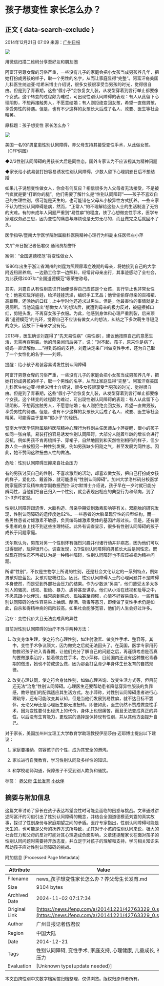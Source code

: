 # 孩子想变性 家长怎么办？

## 正文 { data-search-exclude }


2014年12月21日 07:09 来源：[广州日报](http://gzdaily.dayoo.com/html/2014-12/21/content_2826293.htm)

![](http://h2.ifengimg.com/0f56ee67a4c375c2/2013/1106/indeccode.png)

用微信扫描二维码分享至好友和朋友圈

阿富汗男尊女卑的习俗严重，一些没有儿子的家庭会把小女孩当成男孩养几年，把她打扮成男孩的样子，取一个男性的名字，从而让家庭显得“完整”。阿富汗裔美国儿科医生纳迪亚·哈希米博士介绍说，很多女孩很享受当男孩的时光，觉得很自由。但是到了青春期，这些“假小子”会恢复女儿装，从发型穿着到言行举止都要像个女孩。这个转变的过程颇为难过，可出现性别认同障碍的表现：有人从此留下心理阴影，不想再接触男人，不愿意结婚；有人则拒绝变回女孩，希望一直做男孩，享受男性的待遇。但是，也有不少这样的女孩长大后成了名人、政要、医生等社会精英。

原标题：孩子想变性 家长怎么办？

![](http://y1.ifengimg.com/cmpp/2014/12/21/07/d8084e12-634f-466d-8da4-11af77952c58.jpg)

美国一名9岁男童患性别认同障碍，养父母支持其接受变性手术，从此做女孩。 （CFP供图）

◆2/3性别认同障碍的男孩长大后是同性恋，国外专家认为不应该视其为精神问题

◆家长给小孩易装打扮容易诱发性别认同障碍，少数人留下心理阴影日后不想结婚

如果儿子说想变性做女人，你会有何反应？相信很多为人父母者无法接受，不是被气疯就是要“打断你的腿”。他们需要了解什么是“性别认同障碍”——孩子不喜欢自己的生理性别，很可能是天生的，也可能错在父母从小按异性方式抚养。一些专家不认为性别认同障碍是病，然而，“正常人”的不理解给这些人士的生活制造了无穷的灾难。有的未成年人问题严重到“易性癖”的程度，铁了心想做变性手术，医学专家建议务必三思，因为变性的痛苦与麻烦也是无穷无尽的，而且做完之后就回不了头。

医学指导/暨南大学医学院附属脑科医院精神心理行为科副主任医师左小萍

文/广州日报记者伍君仪 通讯员胡誉怀

案例：“全国道德模范”将变性做女人

1986年出生于浙江省湖州的刘霆为照顾尿毒症晚期的母亲，将她接到自己的大学附近租房养病，一边勤工俭学一边照料，经常背母亲出行，其事迹感动了全社会，为此获得2007年“全国道德模范”等荣誉称号。

其实，刘霆自从有性别意识开始便觉得自己应该是个女孩，言行举止也非常女性化：他喜欢玩洋娃娃，给洋娃娃洗澡，编织手工艺品；他曾偷偷穿母亲的百褶裙、高跟鞋，还涂她的口红；上中学时他还追求过男生。但是，他最害怕的事情就是上男厕所。当他流露出“想做女人”的想法后，就遭到母亲的极力反对，被逼擦掉口红，剪短头发，不再穿女孩子衣服。为此，他感到身体和心理严重割裂，后来顶着“道德模范”的光环，觉得自己不应该有做女人的想法，纠结之下多次萌生寻短见的念头，因放不下母亲才没有死。

2013年，医生确诊刘霆得了“先天易性病”（易性癖），建议他按照自己的意愿生活，无需再穿男装。他的母亲闻讯后哭了，说：“对不起，孩子，原来你是病了，妈妈一直误解你……”得到妈妈的支持，刘霆决定来广州做变性手术，还为自己取了一个女性化的名字——刘婷。

提醒：给小孩子易装容易诱发性别认同障碍

阿富汗男尊女卑的习俗严重，一些没有儿子的家庭会把小女孩当成男孩养几年，把她打扮成男孩的样子，取一个男性的名字，从而让家庭显得“完整”。阿富汗裔美国儿科医生纳迪亚·哈希米博士介绍说，很多女孩很享受当男孩的时光，觉得很自由。但是到了青春期，这些“假小子”会恢复女儿装，从发型穿着到言行举止都要像个女孩。这个转变的过程颇为难过，可出现性别认同障碍的表现：有人从此留下心理阴影，不想再接触男人，不愿意结婚；有人则拒绝变回女孩，希望一直做男孩，享受男性的待遇。但是，也有不少这样的女孩长大后成了名人、政要、医生等社会精英，可能得益于童年“假小子”的经历。

暨南大学医学院附属脑科医院精神心理行为科副主任医师左小萍提醒，很小的孩子如同一张白纸，易装打扮容易诱发性别认同障碍，大部分人随着年龄的增长会进行反抗，例如男孩不肯再梳辫子、穿裙子，自然地回到和天然性别相符的样子，但少数人会一直按照另一种性别发展，例如男孩缺少阳刚之气，甚至发展为同性恋。因此，她不赞同这种扭曲人性的做法。

危险：性别认同障碍压抑来自社会压力

有的男孩讨厌自己的性别，不喜欢激烈的活动，却喜欢做女孩，把自己打扮成女孩的样子，爱化妆、戴首饰，就可能患有“性别认同障碍”。加州大学洛杉矶分校医学院家庭医学及精神病学副教授西拉·沃尔默博士介绍说，孩子早在一岁时就已能分辨两性，当他们把自己归入一个性别，就会表现出相应的典型行为和倾向，到了2~3岁时定型。

性别认同障碍跟遗传、大脑构造、母亲孕期受到激素影响等有关。双胞胎的研究发现，性别认同障碍的遗传度达62%。一些患者的大脑呈现异性的典型结构，而一些男性患者对雄激素不敏感，负责编码雄激素受体的基因片段过长。但是，还有很多患者的身上找不到这些生理特征。此外有调查显示，很多有性别认同障碍的孩子成长于问题家庭。

沃尔默认为，男孩对另一个性别怀有强烈兴趣并付诸行动并非病态，因为他们可以过得很好，玩得很开心。调查发现，2/3性别认同障碍的男孩长大后是同性恋。既然现在同性恋不再被认为是一种精神障碍，性别认同障碍也不应该被视为精神问题。

所谓“性别”，不仅是生物学上所说的性别，还是社会文化认定的一系列特点，例如男孩对应蓝色，女孩对应粉红色。因此，性别认同障碍人士的心理问题并不是障碍本身使然，而是受到外部社会压力的结果。作为少数派“另类”，他们遭受太多太多别人的骚扰、歧视、拒绝、暴力、虐待甚至谋杀。他们从小活在歧视和耻辱之中，不愿意跟小伙伴玩，经常感到焦虑、孤独甚至抑郁，心情不好容易自杀。一些有性别认同障碍的女性容易染上抽烟、酗酒、吸毒等恶习，即使做了变性手术仍是如此，自杀和得精神病的风险较高。如果社会能够宽容，他们的人生会好过许多。

治疗：变性代价大且无法变成真的异性

目前对性别认同障碍的治疗不外乎两种方法：

1. 改变身体生理，使之符合心理性别，如注射激素、做变性手术、整容等。其中，变性手术争议颇大，因为做完之后就无法回头了。在英国，医学专家用药物推迟孩子进入青春期，让他们充分了解自己的问题之后，再谨慎考虑是否真的要做激素治疗，接着做变性手术。左小萍称，目前国内还没有这种推迟青春期的做法，她也不赞成这么做，因为那会打乱青少年身体生长发育的自然规律。

2. 改变心理认同，使之符合身体性别，如做心理咨询、改变生活方式等，但目前还无法“治愈”性别认同障碍。心理医生还要帮助患者降低穿异性服装的负罪感，教导他们的配偶适应其生活方式。左小萍称，对性别认同障碍患者进行心理疏导，还有可能改变其认知，但是当他们发展到易性癖，就不达目标不罢休，无论父母还是心理医生都无法扭转。即便如此，医生仍然不赞成做变性手术，因为变性要付出经济上的代价，身体上也很痛苦，而且无法变成真正的异性，以后没有生育能力，更现实的选择是保持现有性别，并从其他方面提升自己。

对于家长，美国加州州立理工大学教育学助理教授伊丽莎白·迈耶博士提出以下建议：

1. 家庭要接纳、包容孩子的个性，成为其安全的港湾。

2. 家长进行自我教育，学习性别认同及多样性的知识。

3. 和学校老师沟通，保障孩子不受到别人欺负和骚扰。

标签： [养父母](http://search.ifeng.com/sofeng/search.action?c=1&q=%E5%85%BB%E7%88%B6%E6%AF%8D) [生长发育](http://search.ifeng.com/sofeng/search.action?c=1&q=%E7%94%9F%E9%95%BF%E5%8F%91%E8%82%B2) [小伙伴](http://search.ifeng.com/sofeng/search.action?c=1&q=%E5%B0%8F%E4%BC%99%E4%BC%B4)

## 摘要与附加信息

<!-- tcd_abstract -->
这篇文章讨论了家长在孩子表达希望变性时可能会面临的困惑与挑战。文章通过讲述阿富汗的习俗引出了性别认同障碍的概念，并结合全国道德模范刘霆的真实故事，探讨了性别身份与家庭期望之间的矛盾。医疗专家指出，性别认同障碍可能是天生的，也可能是父母的抚养方式所导致，尤其对于小孩的性别认同来说，极大的社会压力和父母的反对可能对其心理造成负面影响。文章还提醒家长在面对孩子的性别认同问题时需要持开放态度，并立足于对孩子的理解和支持，学习相关知识来帮助孩子应对性别认同障碍的挑战。
<!-- tcd_abstract_end -->

附加信息 [Processed Page Metadata]

| Attribute       | Value                                  |
|-----------------|----------------------------------------|
| Filename        | news_孩子想变性家长怎么办？养父母生长发育.md                             |
| Size            | 9104 bytes                           |
| Archived Date   | 2024-11-02 07:17:34                             |
| Original Link   | [https://news.ifeng.com/a/20141221/42763329_0.shtml](https://news.ifeng.com/a/20141221/42763329_0.shtml)                       |
| Author          | 广州日报记者伍君仪                               |
| Region          | 中国大陆                               |
| Date            | 2014-12-21                                 |
| Tags            | 性别认同障碍, 变性手术, 家庭支持, 心理健康, 儿童成长, 社会压力                                 |
| Evaluation            | [Unknown type(update needed)]                                 |
<!-- tcd_table_end -->

本文由跨性别中文数字档案馆归档整理，仅供浏览。版权归原作者所有。
